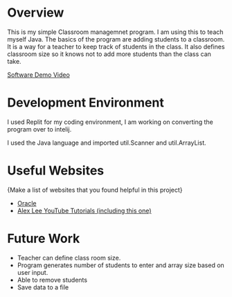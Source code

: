 # Overview

This is my simple Classroom managemnet program. I am using this to teach myself Java. The basics of the program are adding students to a classroom. It is a way for a teacher to keep track of students in the class. It also defines classroom size so it knows not to add more students than the class can take. 

[Software Demo Video](https://youtu.be/g6xo7_M2Hng)

# Development Environment

I used Replit for my coding environment, I am working on converting the program over to intelij. 

I used the Java language and imported util.Scanner and util.ArrayList. 

# Useful Websites

{Make a list of websites that you found helpful in this project}
* [Oracle](https://docs.oracle.com/javase/8/docs/api/java/util/ArrayList.html)
* [Alex Lee YouTube Tutorials (including this one)](https://www.youtube.com/watch?v=xzjZy-dHHLw)

# Future Work


* Teacher can define class room size. 
* Program generates number of students to enter and array size based on user input.
* Able to remove students
* Save data to a file
